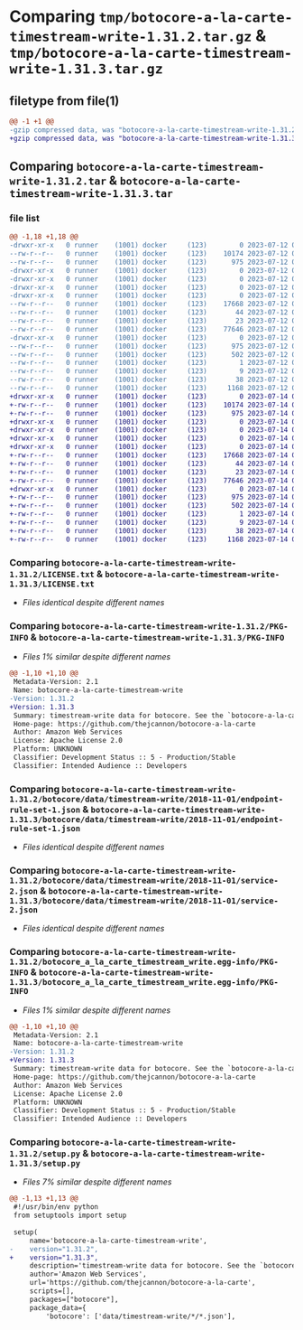 # Comparing `tmp/botocore-a-la-carte-timestream-write-1.31.2.tar.gz` & `tmp/botocore-a-la-carte-timestream-write-1.31.3.tar.gz`

## filetype from file(1)

```diff
@@ -1 +1 @@
-gzip compressed data, was "botocore-a-la-carte-timestream-write-1.31.2.tar", last modified: Wed Jul 12 01:44:59 2023, max compression
+gzip compressed data, was "botocore-a-la-carte-timestream-write-1.31.3.tar", last modified: Fri Jul 14 01:46:41 2023, max compression
```

## Comparing `botocore-a-la-carte-timestream-write-1.31.2.tar` & `botocore-a-la-carte-timestream-write-1.31.3.tar`

### file list

```diff
@@ -1,18 +1,18 @@
-drwxr-xr-x   0 runner    (1001) docker     (123)        0 2023-07-12 01:44:59.503491 botocore-a-la-carte-timestream-write-1.31.2/
--rw-r--r--   0 runner    (1001) docker     (123)    10174 2023-07-12 01:44:59.000000 botocore-a-la-carte-timestream-write-1.31.2/LICENSE.txt
--rw-r--r--   0 runner    (1001) docker     (123)      975 2023-07-12 01:44:59.503491 botocore-a-la-carte-timestream-write-1.31.2/PKG-INFO
-drwxr-xr-x   0 runner    (1001) docker     (123)        0 2023-07-12 01:44:59.503491 botocore-a-la-carte-timestream-write-1.31.2/botocore/
-drwxr-xr-x   0 runner    (1001) docker     (123)        0 2023-07-12 01:44:59.503491 botocore-a-la-carte-timestream-write-1.31.2/botocore/data/
-drwxr-xr-x   0 runner    (1001) docker     (123)        0 2023-07-12 01:44:59.503491 botocore-a-la-carte-timestream-write-1.31.2/botocore/data/timestream-write/
-drwxr-xr-x   0 runner    (1001) docker     (123)        0 2023-07-12 01:44:59.503491 botocore-a-la-carte-timestream-write-1.31.2/botocore/data/timestream-write/2018-11-01/
--rw-r--r--   0 runner    (1001) docker     (123)    17668 2023-07-12 01:44:12.000000 botocore-a-la-carte-timestream-write-1.31.2/botocore/data/timestream-write/2018-11-01/endpoint-rule-set-1.json
--rw-r--r--   0 runner    (1001) docker     (123)       44 2023-07-12 01:44:12.000000 botocore-a-la-carte-timestream-write-1.31.2/botocore/data/timestream-write/2018-11-01/examples-1.json
--rw-r--r--   0 runner    (1001) docker     (123)       23 2023-07-12 01:44:12.000000 botocore-a-la-carte-timestream-write-1.31.2/botocore/data/timestream-write/2018-11-01/paginators-1.json
--rw-r--r--   0 runner    (1001) docker     (123)    77646 2023-07-12 01:44:12.000000 botocore-a-la-carte-timestream-write-1.31.2/botocore/data/timestream-write/2018-11-01/service-2.json
-drwxr-xr-x   0 runner    (1001) docker     (123)        0 2023-07-12 01:44:59.503491 botocore-a-la-carte-timestream-write-1.31.2/botocore_a_la_carte_timestream_write.egg-info/
--rw-r--r--   0 runner    (1001) docker     (123)      975 2023-07-12 01:44:59.000000 botocore-a-la-carte-timestream-write-1.31.2/botocore_a_la_carte_timestream_write.egg-info/PKG-INFO
--rw-r--r--   0 runner    (1001) docker     (123)      502 2023-07-12 01:44:59.000000 botocore-a-la-carte-timestream-write-1.31.2/botocore_a_la_carte_timestream_write.egg-info/SOURCES.txt
--rw-r--r--   0 runner    (1001) docker     (123)        1 2023-07-12 01:44:59.000000 botocore-a-la-carte-timestream-write-1.31.2/botocore_a_la_carte_timestream_write.egg-info/dependency_links.txt
--rw-r--r--   0 runner    (1001) docker     (123)        9 2023-07-12 01:44:59.000000 botocore-a-la-carte-timestream-write-1.31.2/botocore_a_la_carte_timestream_write.egg-info/top_level.txt
--rw-r--r--   0 runner    (1001) docker     (123)       38 2023-07-12 01:44:59.503491 botocore-a-la-carte-timestream-write-1.31.2/setup.cfg
--rw-r--r--   0 runner    (1001) docker     (123)     1168 2023-07-12 01:44:59.000000 botocore-a-la-carte-timestream-write-1.31.2/setup.py
+drwxr-xr-x   0 runner    (1001) docker     (123)        0 2023-07-14 01:46:41.534987 botocore-a-la-carte-timestream-write-1.31.3/
+-rw-r--r--   0 runner    (1001) docker     (123)    10174 2023-07-14 01:46:41.000000 botocore-a-la-carte-timestream-write-1.31.3/LICENSE.txt
+-rw-r--r--   0 runner    (1001) docker     (123)      975 2023-07-14 01:46:41.534987 botocore-a-la-carte-timestream-write-1.31.3/PKG-INFO
+drwxr-xr-x   0 runner    (1001) docker     (123)        0 2023-07-14 01:46:41.534987 botocore-a-la-carte-timestream-write-1.31.3/botocore/
+drwxr-xr-x   0 runner    (1001) docker     (123)        0 2023-07-14 01:46:41.534987 botocore-a-la-carte-timestream-write-1.31.3/botocore/data/
+drwxr-xr-x   0 runner    (1001) docker     (123)        0 2023-07-14 01:46:41.534987 botocore-a-la-carte-timestream-write-1.31.3/botocore/data/timestream-write/
+drwxr-xr-x   0 runner    (1001) docker     (123)        0 2023-07-14 01:46:41.534987 botocore-a-la-carte-timestream-write-1.31.3/botocore/data/timestream-write/2018-11-01/
+-rw-r--r--   0 runner    (1001) docker     (123)    17668 2023-07-14 01:45:45.000000 botocore-a-la-carte-timestream-write-1.31.3/botocore/data/timestream-write/2018-11-01/endpoint-rule-set-1.json
+-rw-r--r--   0 runner    (1001) docker     (123)       44 2023-07-14 01:45:45.000000 botocore-a-la-carte-timestream-write-1.31.3/botocore/data/timestream-write/2018-11-01/examples-1.json
+-rw-r--r--   0 runner    (1001) docker     (123)       23 2023-07-14 01:45:45.000000 botocore-a-la-carte-timestream-write-1.31.3/botocore/data/timestream-write/2018-11-01/paginators-1.json
+-rw-r--r--   0 runner    (1001) docker     (123)    77646 2023-07-14 01:45:45.000000 botocore-a-la-carte-timestream-write-1.31.3/botocore/data/timestream-write/2018-11-01/service-2.json
+drwxr-xr-x   0 runner    (1001) docker     (123)        0 2023-07-14 01:46:41.534987 botocore-a-la-carte-timestream-write-1.31.3/botocore_a_la_carte_timestream_write.egg-info/
+-rw-r--r--   0 runner    (1001) docker     (123)      975 2023-07-14 01:46:41.000000 botocore-a-la-carte-timestream-write-1.31.3/botocore_a_la_carte_timestream_write.egg-info/PKG-INFO
+-rw-r--r--   0 runner    (1001) docker     (123)      502 2023-07-14 01:46:41.000000 botocore-a-la-carte-timestream-write-1.31.3/botocore_a_la_carte_timestream_write.egg-info/SOURCES.txt
+-rw-r--r--   0 runner    (1001) docker     (123)        1 2023-07-14 01:46:41.000000 botocore-a-la-carte-timestream-write-1.31.3/botocore_a_la_carte_timestream_write.egg-info/dependency_links.txt
+-rw-r--r--   0 runner    (1001) docker     (123)        9 2023-07-14 01:46:41.000000 botocore-a-la-carte-timestream-write-1.31.3/botocore_a_la_carte_timestream_write.egg-info/top_level.txt
+-rw-r--r--   0 runner    (1001) docker     (123)       38 2023-07-14 01:46:41.534987 botocore-a-la-carte-timestream-write-1.31.3/setup.cfg
+-rw-r--r--   0 runner    (1001) docker     (123)     1168 2023-07-14 01:46:41.000000 botocore-a-la-carte-timestream-write-1.31.3/setup.py
```

### Comparing `botocore-a-la-carte-timestream-write-1.31.2/LICENSE.txt` & `botocore-a-la-carte-timestream-write-1.31.3/LICENSE.txt`

 * *Files identical despite different names*

### Comparing `botocore-a-la-carte-timestream-write-1.31.2/PKG-INFO` & `botocore-a-la-carte-timestream-write-1.31.3/PKG-INFO`

 * *Files 1% similar despite different names*

```diff
@@ -1,10 +1,10 @@
 Metadata-Version: 2.1
 Name: botocore-a-la-carte-timestream-write
-Version: 1.31.2
+Version: 1.31.3
 Summary: timestream-write data for botocore. See the `botocore-a-la-carte` package for more info.
 Home-page: https://github.com/thejcannon/botocore-a-la-carte
 Author: Amazon Web Services
 License: Apache License 2.0
 Platform: UNKNOWN
 Classifier: Development Status :: 5 - Production/Stable
 Classifier: Intended Audience :: Developers
```

### Comparing `botocore-a-la-carte-timestream-write-1.31.2/botocore/data/timestream-write/2018-11-01/endpoint-rule-set-1.json` & `botocore-a-la-carte-timestream-write-1.31.3/botocore/data/timestream-write/2018-11-01/endpoint-rule-set-1.json`

 * *Files identical despite different names*

### Comparing `botocore-a-la-carte-timestream-write-1.31.2/botocore/data/timestream-write/2018-11-01/service-2.json` & `botocore-a-la-carte-timestream-write-1.31.3/botocore/data/timestream-write/2018-11-01/service-2.json`

 * *Files identical despite different names*

### Comparing `botocore-a-la-carte-timestream-write-1.31.2/botocore_a_la_carte_timestream_write.egg-info/PKG-INFO` & `botocore-a-la-carte-timestream-write-1.31.3/botocore_a_la_carte_timestream_write.egg-info/PKG-INFO`

 * *Files 1% similar despite different names*

```diff
@@ -1,10 +1,10 @@
 Metadata-Version: 2.1
 Name: botocore-a-la-carte-timestream-write
-Version: 1.31.2
+Version: 1.31.3
 Summary: timestream-write data for botocore. See the `botocore-a-la-carte` package for more info.
 Home-page: https://github.com/thejcannon/botocore-a-la-carte
 Author: Amazon Web Services
 License: Apache License 2.0
 Platform: UNKNOWN
 Classifier: Development Status :: 5 - Production/Stable
 Classifier: Intended Audience :: Developers
```

### Comparing `botocore-a-la-carte-timestream-write-1.31.2/setup.py` & `botocore-a-la-carte-timestream-write-1.31.3/setup.py`

 * *Files 7% similar despite different names*

```diff
@@ -1,13 +1,13 @@
 #!/usr/bin/env python
 from setuptools import setup
 
 setup(
     name='botocore-a-la-carte-timestream-write',
-    version="1.31.2",
+    version="1.31.3",
     description='timestream-write data for botocore. See the `botocore-a-la-carte` package for more info.',
     author='Amazon Web Services',
     url='https://github.com/thejcannon/botocore-a-la-carte',
     scripts=[],
     packages=["botocore"],
     package_data={
         'botocore': ['data/timestream-write/*/*.json'],
```

